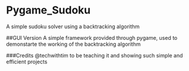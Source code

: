 # Pygame_Sudoku
A simple sudoku solver using a backtracking algorithm

##GUI Version
A simple framework provided through pygame, used to demonstarte the working of the backtracking algorithm

###Credits 
@techwithtim to be teaching it and showing such simple and efficient projects
